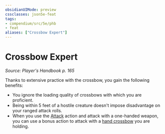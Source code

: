 ```yaml
---
obsidianUIMode: preview
cssclasses: json5e-feat
tags:
- compendium/src/5e/phb
- feat
aliases: ["Crossbow Expert"]
---
```

# Crossbow Expert
*Source: Player's Handbook p. 165*  

Thanks to extensive practice with the crossbow, you gain the following benefits:

- You ignore the loading quality of crossbows with which you are proficient.  
- Being within 5 feet of a hostile creature doesn't impose disadvantage on your ranged attack rolls.  
- When you use the [Attack](/3-Mechanics/CLI/rules/actions.md#Attack) action and attack with a one-handed weapon, you can use a bonus action to attack with a [hand crossbow](/3-Mechanics/CLI/items/hand-crossbow.md) you are holding.